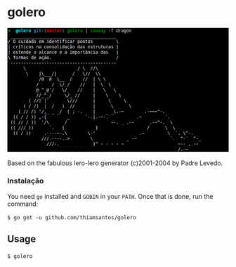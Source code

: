 # golero

![screenshot](screenshot.png)

Based on the fabulous lero-lero generator (c)2001-2004 by Padre Levedo.

### Instalação

You need `go` installed and `GOBIN` in your `PATH`. Once that is done, run the
command:

```shell
$ go get -u github.com/thiamsantos/golero
```

## Usage

```sh
$ golero
```
